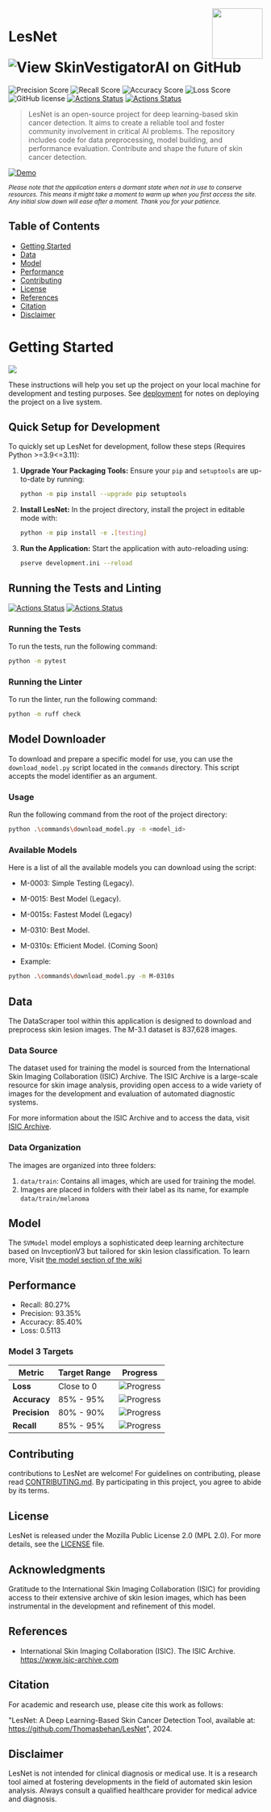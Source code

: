 <img src="/skinvestigatorai/static/logo.png" align="right" width="100" height="100" />

# LesNet  ![View SkinVestigatorAI on GitHub](https://img.shields.io/github/stars/Thomasbehan/LesNet?color=232323&label=LesNet&logo=github&labelColor=232323)
![Precision Score](https://img.shields.io/badge/Precision-93.35%25-darkgreen)
![Recall Score](https://img.shields.io/badge/Recall-80.27%25-darkgreen)
![Accuracy Score](https://img.shields.io/badge/Accuracy-85.40%25-darkgreen)
![Loss Score](https://img.shields.io/badge/Loss-0.5113-blue)
![GitHub license](https://img.shields.io/github/license/Thomasbehan/LesNet) [![Actions Status](https://github.com/Thomasbehan/LesNet/workflows/Automated%20Testing/badge.svg)](https://github.com/Thomasbehan/LesNet/actions)
[![Actions Status](https://github.com/Thomasbehan/LesNet/workflows/CodeQL/badge.svg)](https://github.com/Thomasbehan/LesNet/actions)

> LesNet is an open-source project for deep learning-based skin cancer detection. It aims to create a reliable tool and foster community involvement in critical AI problems. The repository includes code for data preprocessing, model building, and performance evaluation. Contribute and shape the future of skin cancer detection.

[![Demo](https://img.shields.io/badge/-Live_Demo-black?style=for-the-badge&logo=render)](https://lesnet.onrender.com/) 

<sub><i>Please note that the application enters a dormant state when not in use to conserve resources. This means it might take a moment to warm up when you first access the site. Any initial slow down will ease after a moment. Thank you for your patience.
</i></sub>

## Table of Contents
- [Getting Started](#getting-started)
- [Data](#data)
- [Model](#model)
- [Performance](#performance)
- [Contributing](#contributing)
- [License](#license)
- [References](#references)
- [Citation](#citation)
- [Disclaimer](#disclaimer)
 
# Getting Started
<img src="screenshot.png" align="center" />

These instructions will help you set up the project on your local machine for development and testing purposes. See [deployment](#deployment) for notes on deploying the project on a live system.

## Quick Setup for Development

To quickly set up LesNet for development, follow these steps
(Requires Python >=3.9<=3.11):

1. **Upgrade Your Packaging Tools:**
   Ensure your `pip` and `setuptools` are up-to-date by running:
   ```bash
   python -m pip install --upgrade pip setuptools
   ```

2. **Install LesNet:**
   In the project directory, install the project in editable mode with:
   ```bash
   python -m pip install -e .[testing]
   ```

3. **Run the Application:**
   Start the application with auto-reloading using:
   ```bash
   pserve development.ini --reload
   ```

## Running the Tests and Linting
[![Actions Status](https://github.com/Thomasbehan/LesNet/workflows/Automated%20Testing/badge.svg)](https://github.com/Thomasbehan/LesNet/actions)
[![Actions Status](https://github.com/Thomasbehan/LesNet/workflows/CodeQL/badge.svg)](https://github.com/Thomasbehan/LesNet/actions)

### Running the Tests
To run the tests, run the following command:
```bash
python -m pytest
```

### Running the Linter
To run the linter, run the following command:
```bash
python -m ruff check
```

## Model Downloader

To download and prepare a specific model for use, you can use the `download_model.py` script located in the `commands` directory. This script accepts the model identifier as an argument.

### Usage

Run the following command from the root of the project directory:

```bash
python .\commands\download_model.py -m <model_id>
```
### Available Models
Here is a list of all the available models you can download using the script:

* M-0003: Simple Testing (Legacy).
* M-0015: Best Model (Legacy).
* M-0015s: Fastest Model (Legacy)
* M-0310: Best Model.
* M-0310s: Efficient Model. (Coming Soon)

* Example: 
```bash
python .\commands\download_model.py -m M-0310s
```

## Data
The DataScraper tool within this application is designed to download and preprocess skin lesion images. The M-3.1 dataset is 837,628 images.

### Data Source
The dataset used for training the model is sourced from the International Skin Imaging Collaboration (ISIC) Archive. The ISIC Archive is a large-scale resource for skin image analysis, providing open access to a wide variety of images for the development and evaluation of automated diagnostic systems.

For more information about the ISIC Archive and to access the data, visit [ISIC Archive](https://www.isic-archive.com).

### Data Organization
The images are organized into three folders:

1. `data/train`: Contains all images, which are used for training the model.
2. Images are placed in folders with their label as its name, for example `data/train/melanoma`

## Model
The `SVModel` model employs a sophisticated deep learning architecture based on InvceptionV3 but tailored for skin lesion classification. 
To learn more, Visit [the model section of the wiki](https://github.com/Thomasbehan/LesNet/wiki#model)

## Performance

- Recall: 80.27%
- Precision: 93.35%
- Accuracy: 85.40%
- Loss: 0.5113


### Model 3 Targets

| Metric            | Target Range  | Progress                                                                       |
|-------------------|---------------|--------------------------------------------------------------------------------|
| **Loss**          | Close to 0    | ![Progress](https://progress-bar.dev/51/?scale=0..100&title=progress&suffix=)  |
| **Accuracy**      | 85% - 95%     | ![Progress](https://progress-bar.dev/90/?scale=85..95&title=progress&suffix=)  |
| **Precision**     | 80% - 90%     | ![Progress](https://progress-bar.dev/100/?scale=80..90&title=progress&suffix=) |
| **Recall**        | 85% - 95%     | ![Progress](https://progress-bar.dev/92/?scale=85..95&title=progress&suffix=)  |

## Contributing
contributions to LesNet are welcome! For guidelines on contributing, please read [CONTRIBUTING.md](CONTRIBUTING.md). By participating in this project, you agree to abide by its terms.

## License
LesNet is released under the Mozilla Public License 2.0 (MPL 2.0). For more details, see the [LICENSE](License) file.

## Acknowledgments
Gratitude to the International Skin Imaging Collaboration (ISIC) for providing access to their extensive archive of skin lesion images, which has been instrumental in the development and refinement of this model.

## References
- International Skin Imaging Collaboration (ISIC). The ISIC Archive. https://www.isic-archive.com

## Citation
For academic and research use, please cite this work as follows:

"LesNet: A Deep Learning-Based Skin Cancer Detection Tool, available at: https://github.com/Thomasbehan/LesNet", 2024.

## Disclaimer
LesNet is not intended for clinical diagnosis or medical use. It is a research tool aimed at fostering developments in the field of automated skin lesion analysis. Always consult a qualified healthcare provider for medical advice and diagnosis.

